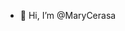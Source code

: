 - 👋 Hi, I’m @MaryCerasa


<!---
MaryCerasa/MaryCerasa is a ✨ special ✨ repository because its `README.md` (this file) appears on your GitHub profile.
You can click the Preview link to take a look at your changes.
--->
